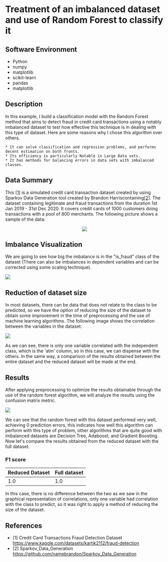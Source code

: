 # Treatment of an imbalanced dataset and use of Random Forest to classify it

## Software Environment
* Python 
* numpy 
* matplotlib 
* scikit-learn 
* pandas 
* matplotlib


## Description
In this example, I build a classification model with the Random Forest method that aims to detect fraud in credit card transactions using a notably imbalanced dataset to test how effective this technique is in dealing with this type of dataset. Here are some reasons why I chose this algorithm over others.

	* It can solve classification and regression problems, and performs decent estimation on both fronts.
	* Its efficiency is particularly Notable in Large Data sets.
    * It has methods for balancing errors in data sets with imbalanced classes.

## Data Summary
This <a href="https://www.kaggle.com/datasets/kartik2112/fraud-detection">[1]</a> is a simulated credit card transaction dataset created by using Sparkov Data Generation tool created by Brandon Harriscontaining<a href="https://github.com/namebrandon/Sparkov_Data_Generation">[2]</a>. The dataset containing legitimate and fraud transactions from the duration 1st Jan 2019 - 31st Dec 2020. It covers credit cards of 1000 customers doing transactions with a pool of 800 merchants. The following picture shows a sample of the data:

<p align="center">
  <img src="https://user-images.githubusercontent.com/34092193/215361096-4dd41353-288d-4bde-8671-0577eedb4aa9.png"/>
</p>

## Imbalance Visualization 

We are going to see how big the imbalance is in the "is_fraud" class of the dataset (There can also be imbalances in dependent variables and can be corrected using some scaling technique).


<p align="left">
  <img src="https://user-images.githubusercontent.com/34092193/215362440-8d0106d8-5e20-439e-a4d0-d5e8bc89cc79.png"/>
</p>

## Reduction of dataset size

In most datasets, there can be data that does not relate to the class to be predicted, so we have the option of reducing the size of the dataset to obtain some improvement in the time of preprocessing and the use of machine learning algorithms. The following image shows the correlation between the variables in the dataset:

<p align="left">
  <img src="https://user-images.githubusercontent.com/34092193/215363492-3af4f911-c8e5-4865-9dea-c43441d9676f.png"/>
</p>

As we can see, there is only one variable correlated with the independent class, which is the 'atm' column, so in this case, we can dispense with the others. In the same way, a comparison of the results obtained between the entire dataset and the reduced dataset will be made at the end.

## Results

After applying preprocessing to optimize the results obtainable through the use of the random forest algorithm, we will analyze the results using the confusion matrix metric.

<p align="left">
  <img src="https://user-images.githubusercontent.com/34092193/215363976-4bc9d4dd-0682-4bd4-b119-c673c777a825.png"/>
</p>

We can see that the random forest with this dataset performed very well, achieving 0 prediction errors, this indicates how well this algorithm can perform with this type of problem, other algorithms that are quite good with imbalanced datasets are Decision Tree, Adaboost, and Gradient Boosting. Now let's compare the results obtained from the reduced dataset with the full dataset.

### F1 score

|Reduced Dataset|Full dataset|
|----|----|
|1.0|1.0|

In this case, there is no difference between the two as we saw in the graphical representation of correlations, only one variable had correlation with the class to predict, so it was right to apply a method of reducing the size of the dataset.

## References

- [1] Credit Card Transactions Fraud Detection Dataset https://www.kaggle.com/datasets/kartik2112/fraud-detection
- [2] Sparkov_Data_Generation https://github.com/namebrandon/Sparkov_Data_Generation



